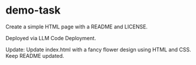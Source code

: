 # demo-task

Create a simple HTML page with a README and LICENSE.

Deployed via LLM Code Deployment.

Update: Update index.html with a fancy flower design using HTML and CSS. Keep README updated.